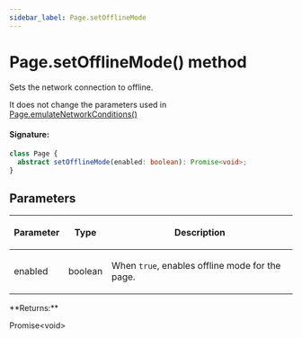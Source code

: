 ```yaml
---
sidebar_label: Page.setOfflineMode
---
```


# Page.setOfflineMode() method

Sets the network connection to offline.

It does not change the parameters used in [Page.emulateNetworkConditions()](./puppeteer.page.emulatenetworkconditions.md)

#### Signature:

```typescript
class Page {
  abstract setOfflineMode(enabled: boolean): Promise<void>;
}
```

## Parameters

<table><thead><tr><th>

Parameter

</th><th>

Type

</th><th>

Description

</th></tr></thead>
<tbody><tr><td>

enabled

</td><td>

boolean

</td><td>

When `true`, enables offline mode for the page.

</td></tr>
</tbody></table>
**Returns:**

Promise&lt;void&gt;
